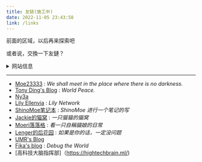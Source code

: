 ```yaml
---
title: 友链(施工中)
date: 2022-11-05 23:43:58
link: /links
---
```


前面的区域，以后再来探索吧

或者说，交換一下友鏈？

<details>
  <summary>网站信息</summary>
    <p>名称：湛蓝的调色板</p>
    <p>描述：青く滲む 青く滲む 綺麗に / 浅渗湛蓝 纵使青涩 难掩绮丽</p>
    <p>头像：https://nekoq.eu.org/images/favicon.jpg</p>
</details>


---

- [Moe23333](https://moe23333.vercel.app/) : *We shall meet in the place where there is no darkness.*
- [Tony Ding's Blog](https://blog.tonyding.net/) : *World Peace.*
- [Ny3a](https://ny3a.github.io/)
- [Lily Ellenvia](https://lilynet.work/) : *Lily Network*
- [ShinoMoe笔记本](https://shinomoe.xyz/) : *ShinoMoe 进行一个笔记的写*
- [Jackie的猫窝](https://jackiecat.top/) : *一只猫猫的猫窝*
- [Moeri落落格](https://blog.bakalu.cyou/) : *看一只自稱貓娘的日常*
- [Lenger的后花园](https://spookerv5.github.io/) : *如果是你的话，一定没问题*
- [UMR's Blog](https://www.umr.wiki/)
- [Fika's blog](https://fika.ink/) : *Debug the World*
- [高科技大脑指挥部]（https://hightechbrain.ml/)

<!-- 正在播放 [【Meyer】The Federations Theme）](https://music.163.com/song?id=1436226764) -->
